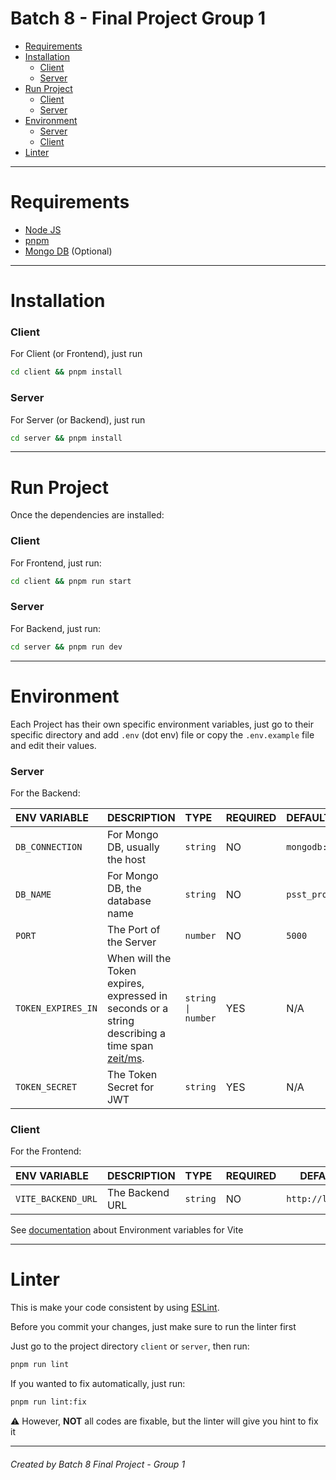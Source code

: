 # Batch 8 - Final Project Group 1 <!-- omit in toc -->

- [Requirements](#requirements)
- [Installation](#installation)
    - [Client](#client)
    - [Server](#server)
- [Run Project](#run-project)
    - [Client](#client-1)
    - [Server](#server-1)
- [Environment](#environment)
    - [Server](#server-2)
    - [Client](#client-2)
- [Linter](#linter)

---

# Requirements

- [Node JS](https://nodejs.dev)
- [pnpm](https://pnpm.io)
- [Mongo DB](https://www.mongodb.com) (Optional)

---

# Installation

### Client

For Client (or Frontend), just run

```sh
cd client && pnpm install
```

### Server

For Server (or Backend), just run

```sh
cd server && pnpm install
```

---

# Run Project

Once the dependencies are installed:

### Client

For Frontend, just run:

```sh
cd client && pnpm run start
```

### Server

For Backend, just run:

```sh
cd server && pnpm run dev
```

---

# Environment

Each Project has their own specific environment variables, just go to their specific directory and add `.env` (dot env) file or copy the `.env.example` file and edit their values.

### Server

For the Backend:

| ENV VARIABLE       | DESCRIPTION                                                                                                                    | TYPE               | REQUIRED | DEFAULT VALUE               |
| :----------------- | :----------------------------------------------------------------------------------------------------------------------------- | :----------------- | :------- | :-------------------------- |
| `DB_CONNECTION`    | For Mongo DB, usually the host                                                                                                 | `string`           | NO       | `mongodb://localhost:27017` |
| `DB_NAME`          | For Mongo DB, the database name                                                                                                | `string`           | NO       | `psst_project`              |
| `PORT`             | The Port of the Server                                                                                                         | `number`           | NO       | `5000`                      |
| `TOKEN_EXPIRES_IN` | When will the Token expires, expressed in seconds or a string describing a time span [zeit/ms](https://github.com/zeit/ms.js). | `string \| number` | YES      | N/A                         |
| `TOKEN_SECRET`     | The Token Secret for JWT                                                                                                       | `string`           | YES      | N/A                         |

### Client

For the Frontend:

| ENV VARIABLE       | DESCRIPTION     | TYPE     | REQUIRED | DEFAULT VALUE           |
| :----------------- | :-------------- | :------- | -------- | ----------------------- |
| `VITE_BACKEND_URL` | The Backend URL | `string` | NO       | `http://localhost:5000` |

See [documentation](https://vitejs.dev/guide/env-and-mode.html#env-files) about Environment variables for Vite

---

# Linter

This is make your code consistent by using [ESLint](https://eslint.org).

Before you commit your changes, just make sure to run the linter first

Just go to the project directory `client` or `server`, then run:

```sh
pnpm run lint
```

If you wanted to fix automatically, just run:

```sh
pnpm run lint:fix
```

⚠️ However, **NOT** all codes are fixable, but the linter will give you hint to fix it

---

###### Created by Batch 8 Final Project - Group 1 <!-- omit in toc -->
